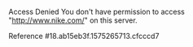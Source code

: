 Access Denied You don't have permission to access "http://www.nike.com/" on this server.

Reference #18.ab15eb3f.1575265713.cfcccd7